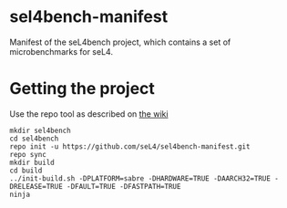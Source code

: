<!--
     Copyright 2017, Data61
     Commonwealth Scientific and Industrial Research Organisation (CSIRO)
     ABN 41 687 119 230.

     This software may be distributed and modified according to the terms of
     the BSD 2-Clause license. Note that NO WARRANTY is provided.
     See "LICENSE_BSD2.txt" for details.

     @TAG(DATA61_BSD)
-->
# sel4bench-manifest

Manifest of the seL4bench project, which contains a set of microbenchmarks for seL4.

# Getting the project

Use the repo tool as described on [the wiki](https://docs.sel4.systems/GettingStarted#get-googles-repo-tool)

    mkdir sel4bench
    cd sel4bench
    repo init -u https://github.com/seL4/sel4bench-manifest.git
    repo sync
    mkdir build
    cd build
    ../init-build.sh -DPLATFORM=sabre -DHARDWARE=TRUE -DAARCH32=TRUE -DRELEASE=TRUE -DFAULT=TRUE -DFASTPATH=TRUE
    ninja
